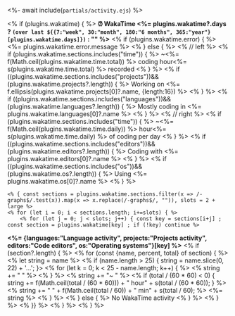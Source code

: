 <%- await include(`partials/activity.ejs`) %>

<% if (plugins.wakatime) { %>
**⏰ WakaTime <%= plugins.wakatime?.days ? `(over last ${{7:"week", 30:"month", 180:"6 months", 365:"year"}[plugins.wakatime.days]})` : "" %>**
  <% if (plugins.wakatime.error) { %>
    <%= plugins.wakatime.error.message %>
  <% } else { %>
    <% // left %>
    <% if (plugins.wakatime.sections.includes("time")) { %>
  ~<%= f(Math.ceil(plugins.wakatime.time.total)) %> coding hour<%= s(plugins.wakatime.time.total) %> recorded
    <% } %>
    <% if ((plugins.wakatime.sections.includes("projects"))&&(plugins.wakatime.projects?.length)) { %>
  Working on <%= f.ellipsis(plugins.wakatime.projects[0]?.name, {length:16}) %>
    <% } %>
    <% if ((plugins.wakatime.sections.includes("languages"))&&(plugins.wakatime.languages?.length)) { %>
  Mostly coding in <%= plugins.wakatime.languages[0]?.name %>
    <% } %>
    <% // right %>
    <% if (plugins.wakatime.sections.includes("time")) { %>
  ~<%= f(Math.ceil(plugins.wakatime.time.daily)) %> hour<%= s(plugins.wakatime.time.daily) %> of coding per day
    <% } %>
    <% if ((plugins.wakatime.sections.includes("editors"))&&(plugins.wakatime.editors?.length)) { %>
  Coding with <%= plugins.wakatime.editors[0]?.name %>
    <% } %>
    <% if ((plugins.wakatime.sections.includes("os"))&&(plugins.wakatime.os?.length)) { %>
  Using <%= plugins.wakatime.os[0]?.name %>
    <% } %>

    <% { const sections = plugins.wakatime.sections.filter(x => /-graphs$/.test(x)).map(x => x.replace(/-graphs$/, "")), slots = 2 + large %>
    <% for (let i = 0; i < sections.length; i+=slots) { %>
        <% for (let j = 0; j < slots; j++) { const key = sections[i+j] ; const section = plugins.wakatime[key] ; if (!key) continue %>
  **<%= {languages:"Language activity", projects:"Projects activity", editors:"Code editors", os:"Operating systems"}[key] %>**
          <% if (section?.length) { %>
            <% for (const {name, percent, total} of section) { %>
              <% let string = name %>
              <% if (name.length > 25) { string = name.slice(0, 22) + '...'; }>
              <% for (let k = 0; k < 25 - name.length; k++) { %>
                <% string += " " %>
              <% } %>
              <% string += "~ " %>
              <% if (total / (60 * 60) < 0) { string += f(Math.ceil(total / (60 * 60))) + " hour" + s(total / (60 * 60)); } %>
              <% string += " " + f(Math.ceil(total / 60)) + " min" + s(total / 60); %>
  <%= string %>
            <% } %>
          <% } else { %>
            No WakaTime activity
          <% } %>
        <% } %>
    <% }} %>
  <% } %>
<% } %>
